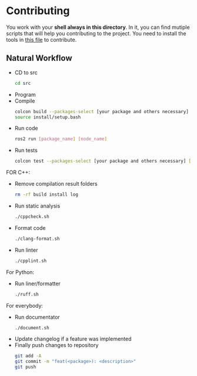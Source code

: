 # Contributing

You work with your **shell always in this directory**. In it, you can find mutiple scripts that will help you contributing to the project. You need to install the tools in [this file](../technologies.md) to contribute.

## Natural Workflow 

- CD to src
  ```sh
  cd src
  ```
- Program
- Compile
  ```sh
  colcon build --packages-select [your package and others necessary]
  source install/setup.bash
  ```
- Run code
  ```sh
  ros2 run [package_name] [node_name]
  ```
- Run tests
  ```sh
  colcon test --packages-select [your package and others necessary] [--event-handler=console_direct+] #last part for verbose
  ```
FOR C++:
- Remove compilation result folders
  ```sh
  rm -rf build install log
  ```
- Run static analysis
  ```sh
  ./cppcheck.sh
  ```
- Format code
  ```sh
  ./clang-format.sh
  ```
- Run linter
  ```sh 
  ./cpplint.sh
  ```
For Python:
- Run liner/formatter
  ```sh
  ./ruff.sh 
  ```
For everybody:
- Run documentator
  ```sh
  ./document.sh
  ```
- Update changelog if a feature was implemented
- Finally push changes to repository
  ```sh
  git add -A
  git commit -m "feat(<package>): <description>"
  git push
  ```
